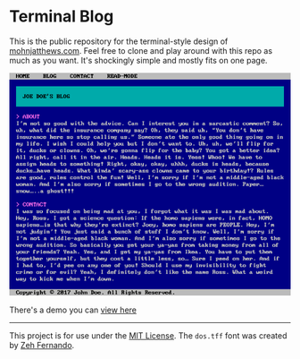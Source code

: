 # Terminal Blog

This is the public repository for the terminal-style design of [mohnjatthews.com](//www.mohnjatthews.com). Feel free to clone and play around with this repo as much as you want. It's shockingly simple and mostly fits on one page.

![Screenshot of this Project](example.png)

There's a demo you can [view here](https://mohnjatthews.github.io/terminal-portfolio/)

---

This project is for use under the [MIT License](https://mit-license.org/). The `dos.tff` font was created by [Zeh Fernando](http://zehfernando.com/).
